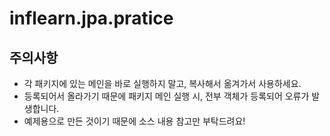 # inflearn.jpa.pratice

## 주의사항

- 각 패키지에 있는 메인을 바로 실행하지 말고, 복사해서 옮겨가서 사용하세요.
- 등록되어서 올라가기 때문에 패키지 메인 실행 시, 전부 객체가 등록되어 오류가 발생합니다.
- 예제용으로 만든 것이기 때문에 소스 내용 참고만 부탁드려요!
